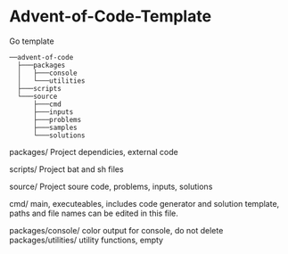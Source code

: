 # Advent-of-Code-Template

Go template

```
──advent-of-code
  ├───packages
  │   ├───console
  │   └───utilities
  ├───scripts
  └───source
      ├───cmd
      ├───inputs
      ├───problems
      ├───samples
      └───solutions
```

packages/ Project dependicies, external code

scripts/ Project bat and sh files

source/ Project soure code, problems, inputs, solutions

cmd/ main, executeables, includes code generator and solution template, paths and file names can be edited in this file.


packages/console/ color output for console, do not delete
packages/utilities/ utility functions, empty